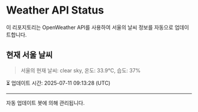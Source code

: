 
# Weather API Status

이 리포지토리는 OpenWeather API를 사용하여 서울의 날씨 정보를 자동으로 업데이트합니다.

## 현재 서울 날씨
> 서울의 현재 날씨: clear sky, 온도: 33.9°C, 습도: 37%

⏳ 업데이트 시간: 2025-07-11 09:13:28 (UTC)

---
자동 업데이트 봇에 의해 관리됩니다.
